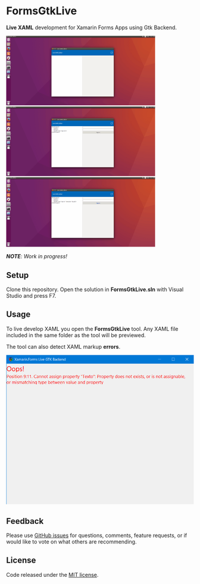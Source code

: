 # FormsGtkLive

**Live XAML** development for Xamarin Forms Apps using Gtk Backend.

<img src="images/live-layout-linux.gif" alt="Livel XAML Edit" Width="400" /> <img src="images/live-layout-error-linux.gif" alt="Errors" Width="400" />  <img src="images/update-layout-linux.gif" alt="Livel XAML Edit" Width="400" /> 

***NOTE**: Work in progress!*

## Setup

Clone this repository. Open the solution in **FormsGtkLive.sln** with Visual Studio and press F7.

## Usage

To live develop XAML you open the **FormsGtkLive** tool. Any XAML file included in the same folder as the  tool will be previewed.

The tool can also detect XAML markup **errors**.

![](images/errors.png)

## Feedback 

Please use [GitHub issues](https://github.com/jsuarezruiz/FormsGtkLive/issues) for questions, comments, feature requests, or if would like to vote on what others are recommending.

## License

Code released under the [MIT license](https://opensource.org/licenses/MIT).